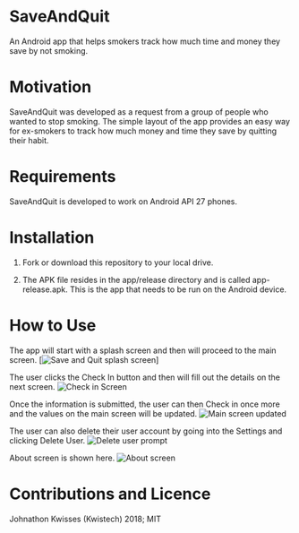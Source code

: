 # SaveAndQuit
An Android app that helps smokers track how much time and money they save by not smoking.

# Motivation
SaveAndQuit was developed as a request from a group of people who wanted to stop smoking. The simple layout of the app provides an
easy way for ex-smokers to track how much money and time they save by quitting their habit.

# Requirements
SaveAndQuit is developed to work on Android API 27 phones.

# Installation
1. Fork or download this repository to your local drive.

2. The APK file resides in the app/release directory and is called app-release.apk. This is the app that needs to be run on the 
Android device.

# How to Use
The app will start with a splash screen and then will proceed to the main screen.
[![Save and Quit splash screen](https://image.frl/n9bmb)]

The user clicks the Check In button and then will fill out the details on the next screen.
![Check in Screen]()

Once the information is submitted, the user can then Check in once more and the values on the main screen will be updated.
![Main screen updated]()

The user can also delete their user account by going into the Settings and clicking Delete User.
![Delete user prompt]()

About screen is shown here.
![About screen]()

# Contributions and Licence
Johnathon Kwisses (Kwistech) 2018; MIT
